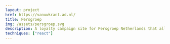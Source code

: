 ```yaml
---
layout: project
href: https://vanuwkrant.ad.nl/
title: Persgroep
img: /assets/persgroep.svg
description: A loyalty campaign site for Persgroep Netherlands that allowed subscribers to win prizes
techniques: ["react"]
---
```


